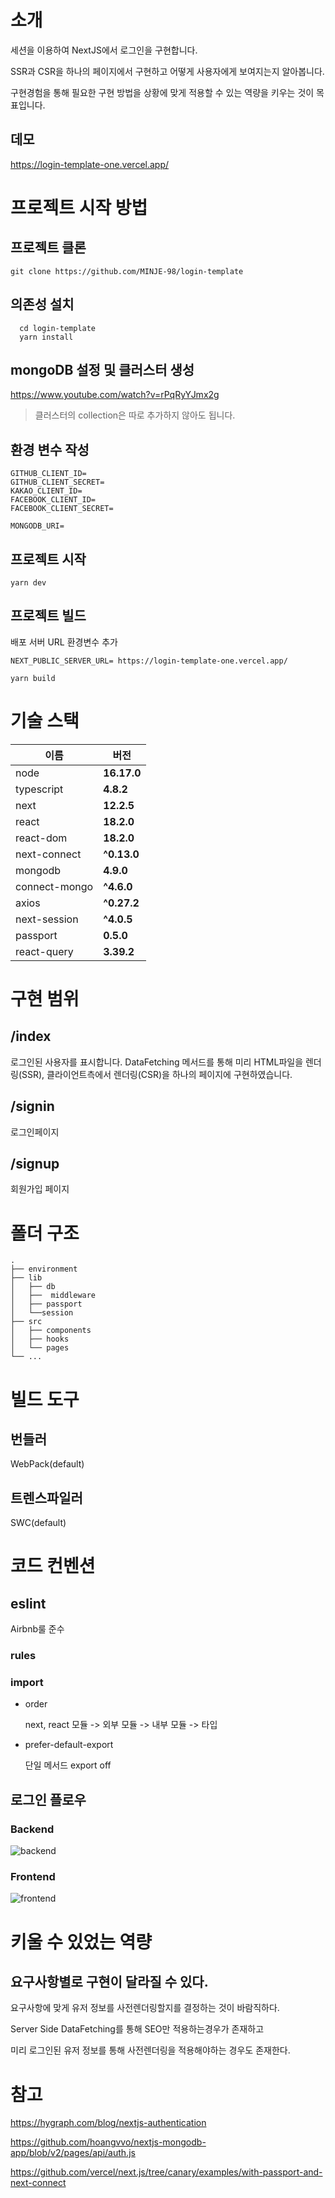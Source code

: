 # 소개

세션을 이용하여 NextJS에서 로그인을 구현합니다.

SSR과 CSR을 하나의 페이지에서 구현하고 어떻게 사용자에게 보여지는지 알아봅니다.

구현경험을 통해 필요한 구현 방법을 상황에 맞게 적용할 수 있는 역량을 키우는 것이 목표입니다.

## 데모

https://login-template-one.vercel.app/

# 프로젝트 시작 방법

## 프로젝트 클론

```
git clone https://github.com/MINJE-98/login-template
```

## 의존성 설치

```
  cd login-template
  yarn install
```

## mongoDB 설정 및 클러스터 생성

https://www.youtube.com/watch?v=rPqRyYJmx2g

> 클러스터의 collection은 따로 추가하지 않아도 됩니다.

## 환경 변수 작성

```
GITHUB_CLIENT_ID=
GITHUB_CLIENT_SECRET=
KAKAO_CLIENT_ID=
FACEBOOK_CLIENT_ID=
FACEBOOK_CLIENT_SECRET=

MONGODB_URI=
```

## 프로젝트 시작

```
yarn dev
```

## 프로젝트 빌드

배포 서버 URL 환경변수 추가

```
NEXT_PUBLIC_SERVER_URL= https://login-template-one.vercel.app/
```

```
yarn build
```

# 기술 스택

| 이름          | 버전        |
| ------------- | ----------- |
| node          | **16.17.0** |
| typescript    | **4.8.2**   |
| next          | **12.2.5**  |
| react         | **18.2.0**  |
| react-dom     | **18.2.0**  |
| next-connect  | **^0.13.0** |
| mongodb       | **4.9.0**   |
| connect-mongo | **^4.6.0**  |
| axios         | **^0.27.2** |
| next-session  | **^4.0.5**  |
| passport      | **0.5.0**   |
| react-query   | **3.39.2**  |

# 구현 범위

## /index

로그인된 사용자를 표시합니다.
DataFetching 메서드를 통해 미리 HTML파일을 렌더링(SSR), 클라이언트측에서 렌더링(CSR)을 하나의 페이지에 구현하였습니다.

## /signin

로그인페이지

## /signup

회원가입 페이지

# 폴더 구조

```
.
├── environment
├── lib
│   ├── db
│   ├──  middleware
│   ├── passport
│   └──session
├── src
│   ├── components
│   ├── hooks
│   └── pages
└── ...
```

# 빌드 도구

## 번들러

WebPack(default)

<!-- 만약 추가 설정이나, 다른 번들러를 사용했다면 추가적으로 작성하자. -->

## 트렌스파일러

SWC(default)

<!-- 만약 추가 설정이나, 다른 트랜스파일러를 사용했다면 추가적으로 작성하자. -->

# 코드 컨벤션

<!-- github, 패키지 관리, 컴포넌트 관리, 네이밍 컨벤션, Typescript 작성해야합니다! -->

## eslint

Airbnb룰 준수

### rules

<!-- 추가된 룰이 있다면 반드시 작성 -->

### import

- order

  next, react 모듈 -> 외부 모듈 -> 내부 모듈 -> 타입

- prefer-default-export

  단일 메서드 export off

## 로그인 플로우

### Backend

![backend](https://login-template-one.vercel.app/_next/image?url=%2F_next%2Fstatic%2Fmedia%2Floginflow1.0893af26.png&w=1200&q=75)

### Frontend

![frontend](https://login-template-one.vercel.app/_next/image?url=%2F_next%2Fstatic%2Fmedia%2Floginflow2.661351cf.png&w=1080&q=75)

# 키울 수 있었는 역량

## 요구사항별로 구현이 달라질 수 있다.
요구사항에 맞게 유저 정보를 사전렌더링할지를 결정하는 것이 바람직하다.

Server Side DataFetching를 통해 SEO만 적용하는경우가 존재하고

미리 로그인된 유저 정보를 통해 사전렌더링을 적용해야하는 경우도 존재한다.


# 참고

https://hygraph.com/blog/nextjs-authentication

https://github.com/hoangvvo/nextjs-mongodb-app/blob/v2/pages/api/auth.js

https://github.com/vercel/next.js/tree/canary/examples/with-passport-and-next-connect
